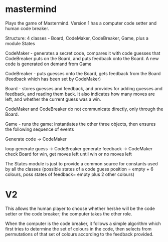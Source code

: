 # mastermind

Plays the game of Mastermind.  Version 1 has a computer code setter and human code breaker.

Structure: 4 classes - Board, CodeMaker, CodeBreaker, Game, plus a module States

CodeMaker - generates a secret code, compares it with code guesses that CodeBreaker puts on the Board, and puts feedback onto the Board.  A new code is generated on demand from Game

CodeBreaker - puts guesses onto the Board, gets feedback from the Board (feedback which has been set by CodeMaker)

Board - stores guesses and feedback, and provides for adding guesses and feedback, and reading them back. It also indicates how many moves are left, and whether the current guess was a win.

CodeMaker and CodeBreaker do not communicate directly, only through the Board.

Game - runs the game: instantiates the other three objects, then ensures the following sequence of events

Generate code -> CodeMaker

loop
  generate guess -> CodeBreaker
  generate feedback -> CodeMaker
  check Board for win, get moves left
until win or no moves left

The States module is just to provide a common source for constants used by all the classes (possible states of a code guess position = empty + 6 colours, poss states of feedback= empty plus 2 other colours)

# V2
This allows the human player to choose whether he/she will be the code setter or the code breaker; the computer takes the other role.

When the computer is the code breaker, it follows a simple algorithm which first tries to determine the set of colours in the code, then selects from permutations of that set of colours according to the feedback provided.
